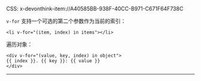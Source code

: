 CSS: x-devonthink-item://A40585BB-938F-40CC-B971-C671F64F738C

<head>
  <script type="text/javascript" async
    src="https://cdnjs.cloudflare.com/ajax/libs/mathjax/2.7.5/MathJax.js?config=TeX-MML-AM_CHTML">
  </script>
</head>

`v-for` 支持一个可选的第二个参数作为当前的索引：

```
<li v-for="(item, index) in items"></li>
```

遍历对象：

```
<div v-for="(value, key, index) in object">
{{ index }}. {{ key }}: {{ value }}
</div>
```

---

